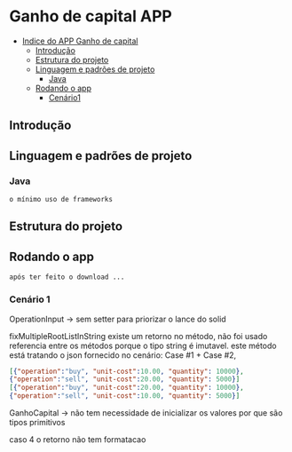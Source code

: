 
# Ganho de capital APP

- [Indice do APP Ganho de capital](#ganho-de-capital-app)
  - [Introdução](#introdução)
  - [Estrutura do projeto](#estrutura-do-projeto)
  - [Linguagem e padrões de projeto](#linguagem-e-padrões-de-projeto)
    - [Java](#java)
  - [Rodando o app](#rodando-o-app)
    - [Cenário1](#cenário-1)


## Introdução

## Linguagem e padrões de projeto
### Java
    o mínimo uso de frameworks
### 

## Estrutura do projeto

## Rodando o app
    após ter feito o download ...
### Cenário 1
















OperationInput -> sem setter para priorizar o lance do solid


fixMultipleRootListInString existe um retorno no método, não foi usado referencia entre os métodos porque o tipo
string é imutavel.
este método está tratando o json fornecido no cenário: Case #1 + Case #2,

```json
[{"operation":"buy", "unit-cost":10.00, "quantity": 10000},
{"operation":"sell", "unit-cost":20.00, "quantity": 5000}]
[{"operation":"buy", "unit-cost":20.00, "quantity": 10000},
{"operation":"sell", "unit-cost":10.00, "quantity": 5000}]

```


GanhoCapital -> não tem necessidade de inicializar os valores por que são tipos primitivos

caso 4 o retorno não tem formatacao